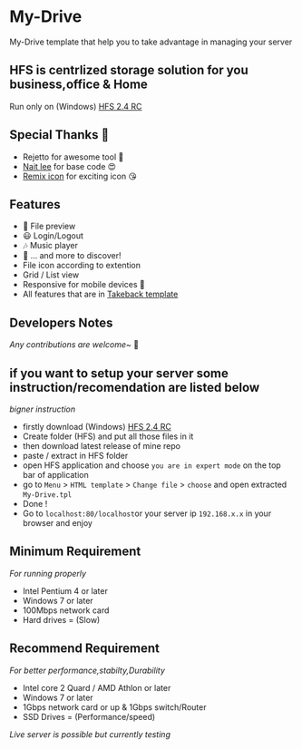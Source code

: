 # My-Drive
My-Drive template that help you to take advantage in managing your server

## HFS is centrlized storage solution for you business,office & Home

Run only on (Windows) [HFS 2.4 RC](https://github.com/rejetto/hfs2/releases)


## Special Thanks 💓

- Rejetto for awesome tool 🤩
- [Nait lee](https://github.com/NaitLee) for base code 😍
- [Remix icon](https://remixicon.com) for exciting icon 😘

## Features
- 🌌 File preview
- 😃 Login/Logout
- 🎶 Music player
- 🥂 ... and more to discover!
- File icon according to extention
- Grid / List view
- Responsive for mobile devices 📱
- All features that are in [Takeback template](https://github.com/NaitLee/Takeback-HFS-Template)

## Developers Notes

*Any contributions are welcome~* 🎉

## if you want to setup your server some instruction/recomendation are listed below 
*bigner instruction*
- firstly download (Windows) [HFS 2.4 RC](https://github.com/rejetto/hfs2/releases)
- Create folder (HFS) and put all those files in it
- then download latest release of mine repo
- paste / extract in HFS folder
- open HFS application and choose `you are in expert mode` on the top bar of application
- go to `Menu` > `HTML template` > `Change file` > `choose` and open extracted `My-Drive.tpl`
- Done !
- Go to `localhost:80/localhost`or your server ip `192.168.x.x` in your browser and enjoy

## Minimum Requirement
*For running properly*
- Intel Pentium 4 or later
- Windows 7 or later
- 100Mbps network card
- Hard drives = (Slow)
## Recommend Requirement
*For better performance,stabilty,Durability*
- Intel core 2 Quard / AMD Athlon or later
- Windows 7 or later
- 1Gbps network card or up & 1Gbps switch/Router
- SSD Drives = (Performance/speed)

*Live server is possible but currently testing*
